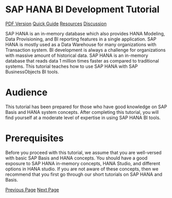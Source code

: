 # SAP HANA BI Development Tutorial
[PDF Version](../sap_hana_bi_development/sap_hana_bi_development_pdf_version.md)
[Quick Guide](../sap_hana_bi_development/sap_hana_bi_development_quick_guide.md)
[Resources](../sap_hana_bi_development/sap_hana_bi_development_useful_resources.md)
[Discussion](../sap_hana_bi_development/sap_hana_bi_development_discussion.md)

SAP HANA is an in-memory database which also provides HANA Modeling, Data Provisioning, and BI reporting features in a single application. SAP HANA is mostly used as a Data Warehouse for many organizations with Transaction system. BI development is always a challenge for organizations with massive amount of historical data. SAP HANA is an in-memory database that reads data 1 million times faster as compared to traditional systems. This tutorial teaches how to use SAP HANA with SAP BusinessObjects BI tools.

# Audience
This tutorial has been prepared for those who have good knowledge on SAP Basis and HANA system concepts. After completing this tutorial, you will find yourself at a moderate level of expertise in using SAP HANA BI tools.

# Prerequisites
Before you proceed with this tutorial, we assume that you are well-versed with basic SAP Basis and HANA concepts. You should have a good exposure to SAP HANA in-memory concepts, HANA Studio, and different options in HANA studio. If you are not aware of these concepts, then we recommend that you first go through our short tutorials on SAP HANA and Basis.


[Previous Page](../sap_hana_bi_development/index.md) [Next Page](../sap_hana_bi_development/sap_hana_bi_development_introduction.md) 
